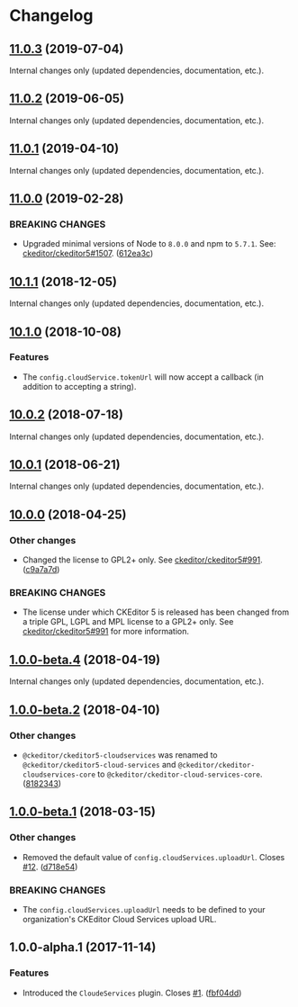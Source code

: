Changelog
=========

## [11.0.3](https://github.com/ckeditor/ckeditor5-cloud-services/compare/v11.0.2...v11.0.3) (2019-07-04)

Internal changes only (updated dependencies, documentation, etc.).


## [11.0.2](https://github.com/ckeditor/ckeditor5-cloud-services/compare/v11.0.1...v11.0.2) (2019-06-05)

Internal changes only (updated dependencies, documentation, etc.).


## [11.0.1](https://github.com/ckeditor/ckeditor5-cloud-services/compare/v11.0.0...v11.0.1) (2019-04-10)

Internal changes only (updated dependencies, documentation, etc.).


## [11.0.0](https://github.com/ckeditor/ckeditor5-cloud-services/compare/v10.1.1...v11.0.0) (2019-02-28)

### BREAKING CHANGES

* Upgraded minimal versions of Node to `8.0.0` and npm to `5.7.1`. See: [ckeditor/ckeditor5#1507](https://github.com/ckeditor/ckeditor5/issues/1507). ([612ea3c](https://github.com/ckeditor/ckeditor5-cloud-services/commit/612ea3c))


## [10.1.1](https://github.com/ckeditor/ckeditor5-cloud-services/compare/v10.1.0...v10.1.1) (2018-12-05)

Internal changes only (updated dependencies, documentation, etc.).


## [10.1.0](https://github.com/ckeditor/ckeditor5-cloud-services/compare/v10.0.2...v10.1.0) (2018-10-08)

### Features

* The `config.cloudService.tokenUrl` will now accept a callback (in addition to accepting a string).


## [10.0.2](https://github.com/ckeditor/ckeditor5-cloud-services/compare/v10.0.1...v10.0.2) (2018-07-18)

Internal changes only (updated dependencies, documentation, etc.).


## [10.0.1](https://github.com/ckeditor/ckeditor5-cloud-services/compare/v10.0.0...v10.0.1) (2018-06-21)

Internal changes only (updated dependencies, documentation, etc.).


## [10.0.0](https://github.com/ckeditor/ckeditor5-cloud-services/compare/v1.0.0-beta.4...v10.0.0) (2018-04-25)

### Other changes

* Changed the license to GPL2+ only. See [ckeditor/ckeditor5#991](https://github.com/ckeditor/ckeditor5/issues/991). ([c9a7a7d](https://github.com/ckeditor/ckeditor5-cloud-services/commit/c9a7a7d))

### BREAKING CHANGES

* The license under which CKEditor 5 is released has been changed from a triple GPL, LGPL and MPL license to a GPL2+ only. See [ckeditor/ckeditor5#991](https://github.com/ckeditor/ckeditor5/issues/991) for more information.


## [1.0.0-beta.4](https://github.com/ckeditor/ckeditor5-cloud-services/compare/v1.0.0-beta.2...v1.0.0-beta.4) (2018-04-19)

Internal changes only (updated dependencies, documentation, etc.).


## [1.0.0-beta.2](https://github.com/ckeditor/ckeditor5-cloud-services/compare/v1.0.0-beta.1...v1.0.0-beta.2) (2018-04-10)

### Other changes

* `@ckeditor/ckeditor5-cloudservices` was renamed to `@ckeditor/ckeditor5-cloud-services` and `@ckeditor/ckeditor-cloudservices-core` to `@ckeditor/ckeditor-cloud-services-core`. ([8182343](https://github.com/ckeditor/ckeditor5-cloud-services/commit/8182343))


## [1.0.0-beta.1](https://github.com/ckeditor/ckeditor5-cloud-services/compare/v1.0.0-alpha.1...v1.0.0-beta.1) (2018-03-15)

### Other changes

* Removed the default value of `config.cloudServices.uploadUrl`. Closes [#12](https://github.com/ckeditor/ckeditor5-cloud-services/issues/12). ([d718e54](https://github.com/ckeditor/ckeditor5-cloud-services/commit/d718e54))

### BREAKING CHANGES

* The `config.cloudServices.uploadUrl` needs to be defined to your organization's CKEditor Cloud Services upload URL.


## 1.0.0-alpha.1 (2017-11-14)

### Features

* Introduced the `CloudeServices` plugin. Closes [#1](https://github.com/ckeditor/ckeditor5-cloud-services/issues/1). ([fbf04dd](https://github.com/ckeditor/ckeditor5-cloud-services/commit/fbf04dd))
